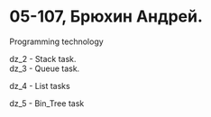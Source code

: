 # 05-107, Брюхин Андрей.
Programming technology

dz_2 - Stack task.  
dz_3 - Queue task.

dz_4 - List tasks

dz_5 - Bin_Tree task
